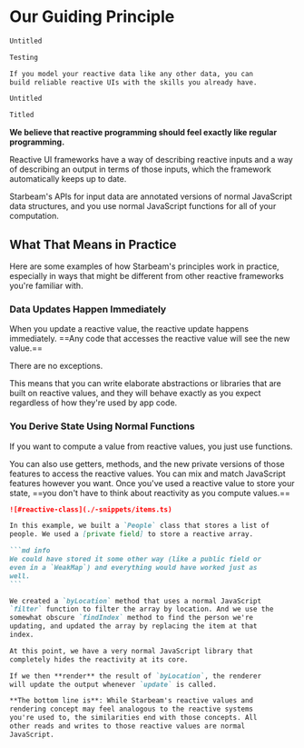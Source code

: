 # Our Guiding Principle

```md em
Untitled
```

```md em Titled
Testing
```

```md tip
If you model your reactive data like any other data, you can
build reliable reactive UIs with the skills you already have.
```

```md details
Untitled
```

```md details Some Title
Titled
```

**We believe that reactive programming should feel exactly like
regular programming.**

Reactive UI frameworks have a way of describing reactive inputs
and a way of describing an output in terms of those inputs, which
the framework automatically keeps up to date.

Starbeam's APIs for input data are annotated versions of normal
JavaScript data structures, and you use normal JavaScript
functions for all of your computation.

## What That Means in Practice

Here are some examples of how Starbeam's principles work in
practice, especially in ways that might be different from other
reactive frameworks you're familiar with.

### Data Updates Happen Immediately

When you update a reactive value, the reactive update happens
immediately. ==Any code that accesses the reactive value will see
the new value.==

There are no exceptions.

This means that you can write elaborate abstractions or libraries
that are built on reactive values, and they will behave exactly
as you expect regardless of how they're used by app code.

### You Derive State Using Normal Functions

If you want to compute a value from reactive values, you just use
functions.

You can also use getters, methods, and the new private versions
of those features to access the reactive values. You can mix and
match JavaScript features however you want. Once you've used a
reactive value to store your state, ==you don't have to think
about reactivity as you compute values.==

````md details Example
![#reactive-class](./-snippets/items.ts)

In this example, we built a `People` class that stores a list of
people. We used a [private field] to store a reactive array.

```md info
We could have stored it some other way (like a public field or
even in a `WeakMap`) and everything would have worked just as
well.
```

We created a `byLocation` method that uses a normal JavaScript
`filter` function to filter the array by location. And we use the
somewhat obscure `findIndex` method to find the person we're
updating, and updated the array by replacing the item at that
index.

At this point, we have a very normal JavaScript library that
completely hides the reactivity at its core.

If we then **render** the result of `byLocation`, the renderer
will update the output whenever `update` is called.

**The bottom line is**: While Starbeam's reactive values and
rendering concept may feel analogous to the reactive systems
you're used to, the similarities end with those concepts. All
other reads and writes to those reactive values are normal
JavaScript.
````

[private field]:
  https://developer.mozilla.org/en-US/docs/Web/JavaScript/Reference/Classes/Private_class_fields
